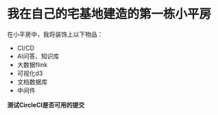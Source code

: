 # 我在自己的宅基地建造的第一栋小平房
在小平房中，我将装饰上以下物品：
- CI/CD
- AI问答、知识库
- 大数据flink
- 可视化d3
- 文档数据库
- 中间件



**测试CircleCI是否可用的提交**

